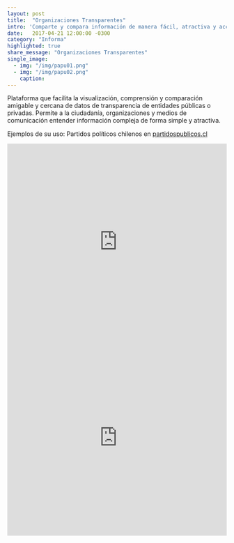 ```yaml
---
layout: post
title:  "Organizaciones Transparentes"
intro: 'Comparte y compara información de manera fácil, atractiva y accesible de diferentes entidades.'
date:   2017-04-21 12:00:00 -0300
category: "Informa"
highlighted: true
share_message: "Organizaciones Transparentes"
single_image:
  - img: "/img/papu01.png"
  - img: "/img/papu02.png"
    caption:
---
```

Plataforma que facilita la visualización, comprensión y comparación amigable y cercana de datos de transparencia de entidades públicas o privadas. Permite a la ciudadanía, organizaciones y medios de comunicación entender información compleja de forma simple y atractiva.

Ejemplos de su uso:  Partidos políticos chilenos en [partidospublicos.cl](https://partidospublicos.cl/)

<iframe width="100%" height="450" src="https://www.youtube.com/embed/CZ-Y-1rMwBU?rel=0&amp;showinfo=0" frameborder="0" allow="autoplay; encrypted-media" allowfullscreen></iframe>

<iframe width="100%" height="450" src="https://www.youtube.com/embed/MfgPu_X4f1k?rel=0&amp;showinfo=0" frameborder="0" allow="autoplay; encrypted-media" allowfullscreen></iframe>
